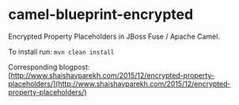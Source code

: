 # camel-blueprint-encrypted
Encrypted Property Placeholders in JBoss Fuse / Apache Camel.

To install run: `mvn clean install`

Corresponding blogpost: [http://www.shaishavparekh.com/2015/12/encrypted-property-placeholders/](http://www.shaishavparekh.com/2015/12/encrypted-property-placeholders/)
